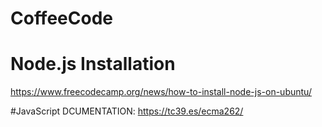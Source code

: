 # CoffeeCode
# Node.js Installation 
https://www.freecodecamp.org/news/how-to-install-node-js-on-ubuntu/

#JavaScript DCUMENTATION:
                        https://tc39.es/ecma262/
